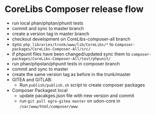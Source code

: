 # CoreLibs Composer release flow

- run local phan/phptan/phunit tests
- commit and sync to master branch
- create a version tag in master branch
- checkout development on CoreLibs-composer-all branch
- sync `php_libraries/trunk/www/lib/CoreLibs/*` to c`omposer-packages/CoreLibs-Composer-All/src/`
- if phpunit files have been changed/updated sync them to `composer-packages/CoreLibs-Composer-All/test/phpunit/`
- run phan/phpstan/phpunit tests in composer branch
- commit and sync to master
- create the same version tag as before in the trunk/master
- GITEA and GITLAB:
  - Run `publish/publish.sh` script to create composer packages
- Composer Packagest local
  - update pacakges.json file with new version and commit
  - run `git pull egra-gitea master` on udon-core in `/var/www/html/composer/www`

